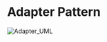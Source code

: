 # Adapter Pattern
![Adapter_UML](http://www.plantuml.com/plantuml/proxy?cache=no&src=https://raw.githubusercontent.com/anyangml/design_patterns/main/Adapter/uml.txt)
